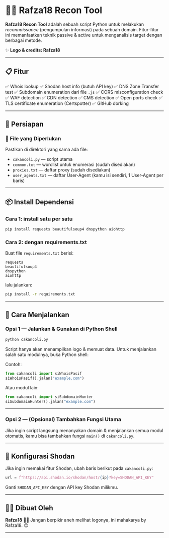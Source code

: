 # 🕵️‍♂️ Rafza18 Recon Tool

**Rafza18 Recon Tool** adalah sebuah script Python untuk melakukan *reconnaissance* (pengumpulan informasi) pada sebuah domain.
Fitur-fitur ini memanfaatkan teknik passive & active untuk menganalisis target dengan berbagai metode.

✨ **Logo & credits: Rafza18**

---

## 📋 Fitur

✅ Whois lookup
✅ Shodan host info (butuh API key)
✅ DNS Zone Transfer test
✅ Subdomain enumeration dari file `.js`
✅ CORS misconfiguration check
✅ WAF detection
✅ CDN detection
✅ CMS detection
✅ Open ports check
✅ TLS certificate enumeration (Certspotter)
✅ GitHub dorking

---

## 🔧 Persiapan

### 📁 File yang Diperlukan

Pastikan di direktori yang sama ada file:

* `cakancoli.py` — script utama
* `common.txt` — wordlist untuk enumerasi (sudah disediakan)
* `proxies.txt` — daftar proxy (sudah disediakan)
* `user_agents.txt` — daftar User-Agent (kamu isi sendiri, 1 User-Agent per baris)

---

## 📦 Install Dependensi

### Cara 1: install satu per satu

```bash
pip install requests beautifulsoup4 dnspython aiohttp
```

### Cara 2: dengan requirements.txt

Buat file `requirements.txt` berisi:

```
requests
beautifulsoup4
dnspython
aiohttp
```

lalu jalankan:

```bash
pip install -r requirements.txt
```

---

## 🚀 Cara Menjalankan

### Opsi 1 — Jalankan & Gunakan di Python Shell

```bash
python cakancoli.py
```

Script hanya akan menampilkan logo & memuat data.
Untuk menjalankan salah satu modulnya, buka Python shell:

Contoh:

```python
from cakancoli import siWhoisPasif
siWhoisPasif().jalan("example.com")
```

Atau modul lain:

```python
from cakancoli import siSubdomainHunter
siSubdomainHunter().jalan("example.com")
```

---

### Opsi 2 — (Opsional) Tambahkan Fungsi Utama

Jika ingin script langsung menanyakan domain & menjalankan semua modul otomatis, kamu bisa tambahkan fungsi `main()` di `cakancoli.py`.

---

## 📑 Konfigurasi Shodan

Jika ingin memakai fitur Shodan, ubah baris berikut pada `cakancoli.py`:

```python
url = f"https://api.shodan.io/shodan/host/{ip}?key=SHODAN_API_KEY"
```

Ganti `SHODAN_API_KEY` dengan API key Shodan milikmu.

---

## 👨‍💻 Dibuat Oleh

**Rafza18**
🕵️‍♂️ Jangan berpikir aneh melihat logonya, ini mahakarya by Rafza18. 😉

---
